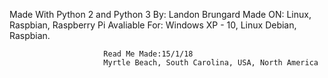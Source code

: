 Made With Python 2 and Python 3
By: Landon Brungard
Made ON: Linux, Raspbian, Raspberry Pi
Avaliable For: Windows XP - 10, Linux Debian, Raspbian.



                         Read Me Made:15/1/18
                         Myrtle Beach, South Carolina, USA, North America
 
